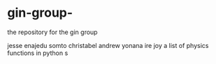 # gin-group-
the repository for the gin group



jesse enajedu
somto
christabel andrew yonana
ire
joy
a list of physics functions in python
s